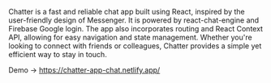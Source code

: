 Chatter is a fast and reliable chat app built using React, inspired by the user-friendly design of Messenger. It is powered by react-chat-engine and Firebase Google login. The app also incorporates routing and React Context API, allowing for easy navigation and state management. Whether you're looking to connect with friends or colleagues, Chatter provides a simple yet efficient way to stay in touch.


Demo -> https://chatter-app-chat.netlify.app/
